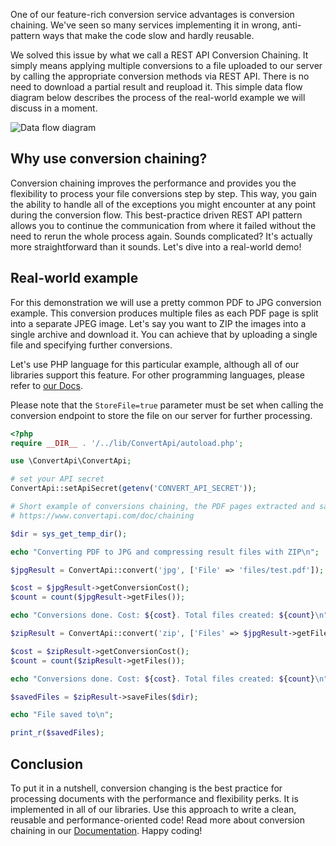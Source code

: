 One of our feature-rich conversion service advantages is conversion chaining. 
We've seen so many services implementing it in wrong, anti-pattern ways that make the code slow and hardly reusable.

We solved this issue by what we call a REST API Conversion Chaining. 
It simply means applying multiple conversions to a file uploaded to our server by calling the appropriate conversion methods 
via REST API. There is no need to download a partial result and reupload it. 
This simple data flow diagram below describes the process of the real-world example we will discuss in a moment.

![Data flow diagram](https://user-images.githubusercontent.com/62603039/82210296-74bc0c80-9917-11ea-9164-eb951413eea0.png)

## Why use conversion chaining?

Conversion chaining improves the performance and provides you the flexibility to process your file conversions step by step. 
This way, you gain the ability to handle all of the exceptions you might encounter at any point during the conversion flow. 
This best-practice driven REST API pattern allows you to continue the communication from where it failed without the need to rerun the whole process again. 
Sounds complicated? It's actually more straightforward than it sounds. Let's dive into a real-world demo!

## Real-world example

For this demonstration we will use a pretty common PDF to JPG conversion example. This conversion produces multiple files as 
each PDF page is split into a separate JPEG image. Let's say you want to ZIP the images into a single archive and download it. 
You can achieve that by uploading a single file and specifying further conversions.

Let's use PHP language for this particular example, although all of our libraries support this feature. 
For other programming languages, please refer to [our Docs](https://www.convertapi.com/doc/chaining).

Please note that the ```StoreFile=true``` parameter must be set when calling the conversion endpoint to store the file on our server for further processing.

```php
<?php
require __DIR__ . '/../lib/ConvertApi/autoload.php';

use \ConvertApi\ConvertApi;

# set your API secret
ConvertApi::setApiSecret(getenv('CONVERT_API_SECRET'));

# Short example of conversions chaining, the PDF pages extracted and saved as separated JPGs and then ZIP'ed
# https://www.convertapi.com/doc/chaining

$dir = sys_get_temp_dir();

echo "Converting PDF to JPG and compressing result files with ZIP\n";

$jpgResult = ConvertApi::convert('jpg', ['File' => 'files/test.pdf']);

$cost = $jpgResult->getConversionCost();
$count = count($jpgResult->getFiles());

echo "Conversions done. Cost: ${cost}. Total files created: ${count}\n";

$zipResult = ConvertApi::convert('zip', ['Files' => $jpgResult->getFiles()]);

$cost = $zipResult->getConversionCost();
$count = count($zipResult->getFiles());

echo "Conversions done. Cost: ${cost}. Total files created: ${count}\n";

$savedFiles = $zipResult->saveFiles($dir);

echo "File saved to\n";

print_r($savedFiles);
```

## Conclusion

To put it in a nutshell, conversion changing is the best practice for processing documents with the performance and flexibility perks. 
It is implemented in all of our libraries. Use this approach to write a clean, reusable and performance-oriented code! 
Read more about conversion chaining in our [Documentation](https://www.convertapi.com/doc/chaining). Happy coding!
